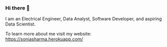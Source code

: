 ### Hi there 👋

I am an Electrical Engineer, Data Analyst, Software Developer, and aspiring Data Scientist.

To learn more about me visit my website: https://soniasharma.herokuapp.com/

<!--
**Soniaprogram/Soniaprogram** is a ✨ _special_ ✨ repository because its `README.md` (this file) appears on your GitHub profile.

Here are some ideas to get you started:

- 🔭 I’m currently working on ...
- 🌱 I’m currently learning ...
- 👯 I’m looking to collaborate on ...
- 🤔 I’m looking for help with ...
- 💬 Ask me about ...
- 📫 How to reach me: ...
- 😄 Pronouns: ...
- ⚡ Fun fact: ...
-->

